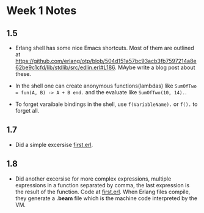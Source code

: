 # Week 1 Notes

## 1.5

* Erlang shell has some nice Emacs shortcuts. Most of them are outlined at https://github.com/erlang/otp/blob/504d151a57bc93acb3fb7597214a8e62be9c1cfd/lib/stdlib/src/edlin.erl#L186. MAybe write a blog post about these.

* In the shell one can create anonymous functions(lambdas) like `SumOfTwo = fun(A, B) -> A + B end.` and the evaluate like `SumOfTwo(10, 14).`.

* To forget varaibale bindings in the shell, use `f(VariableName).` or `f().` to forget all.

## 1.7

* Did a simple excersise [first.erl](1.7/first.erl).

## 1.8

* Did another excersise for more complex expressions, multiple expressions in a function separated by comma, the last expression is the result of the function. Code at [first.erl](1.8/first.erl). When Erlang files compile, they generate a **.beam** file which is the machine code interpreted by the VM. 
